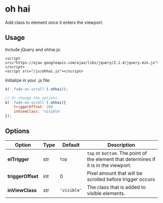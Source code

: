 # oh hai

Add class to element once it enters the viewport.

## Usage

Include jQuery and ohhai.js:

```
<script src="https://ajax.googleapis.com/ajax/libs/jquery/2.1.4/jquery.min.js"></script>
<script src="/js/ohhai.js"></script>
```

Initialize in your .js file:

```javascript
$('.fade-on-scroll').ohhai();

// Or change the options
$('.fade-on-scroll').ohhai({
    triggerOffset: 200
    inViewClass: 'visible'
});
```



## Options


| Option            | Type | Default    | Description |
|-------------------|------|------------|-------------|
| **elTrigger**     | str  | `top`      | `top` or `bottom`. The point of the element that determines if it is in the viewport. |
| **triggerOffset** | int | 0           | Pixel amount that will be scrolled before trigger occurs |
| **inViewClass**   | str | `'visible'` | The class that is added to visible elements. |
